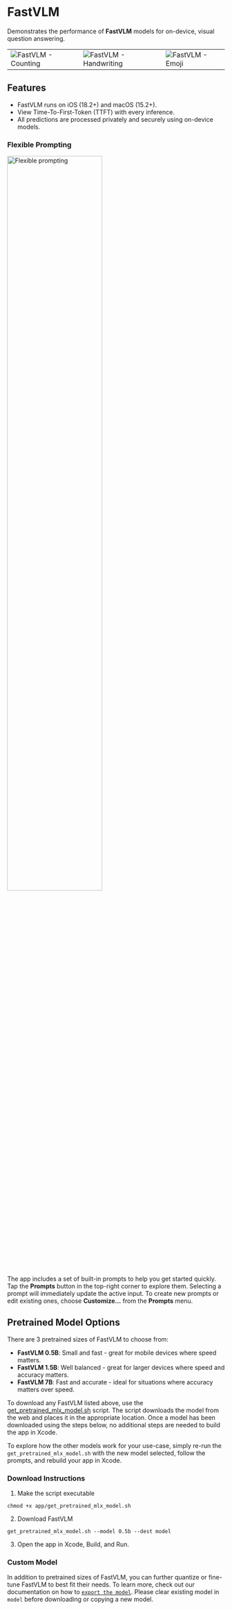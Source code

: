 # FastVLM

Demonstrates the performance of **FastVLM** models for on-device, visual question answering. 

<table>
<tr>
    <td><img src="../docs/fastvlm-counting.gif" alt="FastVLM - Counting"></td>
    <td><img src="../docs/fastvlm-handwriting.gif" alt="FastVLM - Handwriting"></td>
    <td><img src="../docs/fastvlm-emoji.gif" alt="FastVLM - Emoji"></td>
</tr>
</table>

## Features

- FastVLM runs on iOS (18.2+) and macOS (15.2+).
- View Time-To-First-Token (TTFT) with every inference.
- All predictions are processed privately and securely using on-device models.

### Flexible Prompting

<img src="../docs/fastvlm-flexible_prompts.png" alt="Flexible prompting" style="width:66%;">

The app includes a set of built-in prompts to help you get started quickly. Tap the **Prompts** button in the top-right corner to explore them. Selecting a prompt will immediately update the active input. To create new prompts or edit existing ones, choose **Customize…** from the **Prompts** menu.

## Pretrained Model Options

There are 3 pretrained sizes of FastVLM to choose from:

- **FastVLM 0.5B**: Small and fast - great for mobile devices where speed matters.
- **FastVLM 1.5B**: Well balanced - great for larger devices where speed and accuracy matters.
- **FastVLM 7B**: Fast and accurate - ideal for situations where accuracy matters over speed.

To download any FastVLM listed above, use the [get_pretrained_mlx_model.sh](get_pretrained_mlx_model.sh) script. The script downloads the model from the web and places it in the appropriate location. Once a model has been downloaded using the steps below, no additional steps are needed to build the app in Xcode.

To explore how the other models work for your use-case, simply re-run the `get_pretrained_mlx_model.sh` with the new model selected, follow the prompts, and rebuild your app in Xcode.

### Download Instructions

1. Make the script executable

```shell
chmod +x app/get_pretrained_mlx_model.sh
```

2. Download FastVLM

```shell
get_pretrained_mlx_model.sh --model 0.5b --dest model
```

3. Open the app in Xcode, Build, and Run.

### Custom Model

In addition to pretrained sizes of FastVLM, you can further quantize or fine-tune FastVLM to best fit their needs. To learn more, check out our documentation on how to [`export the model`](../model_export#export-vlm).
Please clear existing model in `model` before downloading or copying a new model. 
